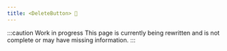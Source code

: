 ```yaml
---
title: <DeleteButton> 🚧
---
```


:::caution Work in progress
This page is currently being rewritten and is not complete or may have missing information.
:::